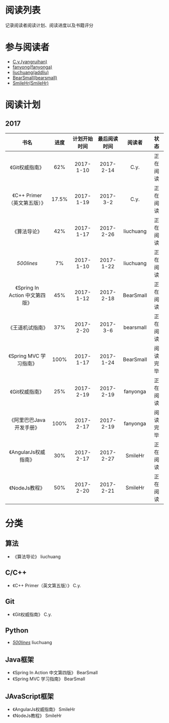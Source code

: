 # 阅读列表
记录阅读者阅读计划、阅读进度以及书籍评分

# 参与阅读者
- [C.y.(yangruihan)](https://github.com/yangruihan)
- [fanyong(fanyonga)](https://github.com/fanyonga)
- [liuchuang(addliu)](https://github.com/addliu)
- [BearSmall(bearsmall)](https://github.com/bearsmall)
- [SmileHr(SmileHr)](https://github.com/SmileHr)

# 阅读计划
## 2017
|            书名            |  进度   |  计划开始时间   |  最后阅读时间   |    阅读者    |  状态  |
| :----------------------: | :---: | :-------: | :-------: | :-------: | :--: |
|        《Git权威指南》         |  62%  | 2017-1-10 | 2017-2-14 |   C.y.    | 正在阅读 |
|   《C++ Primer（英文第五版）》    | 17.5% | 2017-1-19 | 2017-3-2 |   C.y.    | 正在阅读 |
|          《算法导论》          |  42%  | 2017-1-17 | 2017-2-26 | liuchuang | 正在阅读 |
|        _500lines_        |  7%   | 2017-1-10 | 2017-1-22 | liuchuang | 正在阅读 |
| 《Spring In Action 中文第四版》 |  45%  | 2017-1-12 | 2017-2-18 | BearSmall | 正在阅读 |
|       《王道机试指南》       |    37%  |  2017-2-20  | 2017-3-6 | bearsmall | 正在阅读 |
|    《Spring MVC 学习指南》     | 100%  | 2017-1-17 | 2017-1-24 | BearSmall | 阅读完毕 |
|        《Git权威指南》         |  25%  | 2017-2-19 | 2017-2-19 | fanyonga  | 正在阅读 |
|      《阿里巴巴Java开发手册》      | 100%  | 2017-2-17 | 2017-2-19 | fanyonga  | 阅读完毕 |
|     《AngularJs权威指南》      |  30%   | 2017-2-17 | 2017-2-27 |  SmileHr  | 正在阅读 |
|          《NodeJs教程》        |  50%   | 2017-2-20 | 2017-2-21 |  SmileHr  | 正在阅读 |

# 分类
## 算法
- 《算法导论》 liuchuang

## C/C++
- 《C++ Primer（英文第五版）》 C.y.

## Git
- 《Git权威指南》 C.y.

## Python
- [_500lines_][500lines] liuchuang

## Java框架
- 《Spring In Action 中文第四版》 BearSmall
- 《Spring MVC 学习指南》 BearSmall

[500lines]:https://github.com/aosabook/500lines

## JAvaScript框架
- 《AngularJs权威指南》 SmileHr
- 《NodeJs教程》 SmileHr

